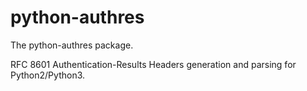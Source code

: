 # python-authres

The python-authres package.

RFC 8601 Authentication-Results Headers generation and parsing for
Python2/Python3.
